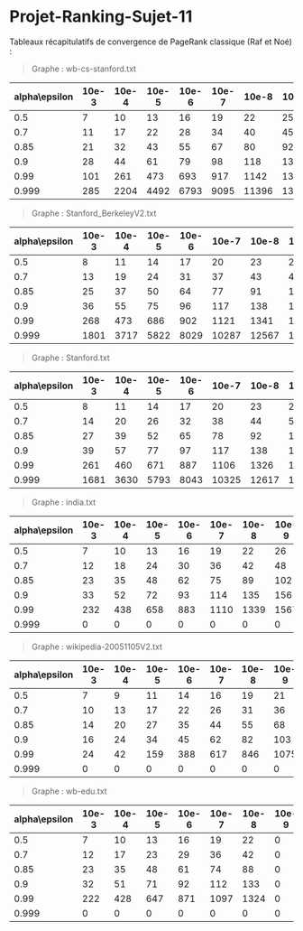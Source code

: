 # Projet-Ranking-Sujet-11


Tableaux récapitulatifs de convergence de PageRank classique (Raf et Noé) :


> Graphe : wb-cs-stanford.txt


| alpha\epsilon  | 10e-3 | 10e-4  | 10e-5 | 10e-6  | 10e-7 | 10e-8  | 10e-9 |
| ----- | ----- | ----- | ----- | ----- | ----- | ----- | ----- |
|  0.5  |   7   |  10   |  13   |  16   |  19   |  22   |  25   |
|  0.7  |  11   |  17   |  22   |  28   |  34   |  40   |  45   |
|  0.85 |  21   |  32   |  43   |  55   |  67   |  80   |  92   |
|  0.9  |  28   |  44   |  61   |  79   |  98   |  118  |  138  |
|  0.99 |  101  |  261  |  473  |  693  |  917  | 1142  | 1369  |
| 0.999 |  285  | 2204  | 4492  | 6793  | 9095  | 11396 | 13698 |


> Graphe : Stanford_BerkeleyV2.txt


| alpha\epsilon  | 10e-3 | 10e-4  | 10e-5 | 10e-6  | 10e-7 | 10e-8  | 10e-9 |
| ----- | ----- | ----- | ----- | ----- | ----- | ----- | ----- |
|  0.5  |   8   |  11   |  14   |  17   |  20   |  23   |  26   |
|  0.7  |  13   |  19   |  24   |  31   |  37   |  43   |  49   |
|  0.85 |  25   |  37   |  50   |  64   |  77   |  91   |  105  |
|  0.9  |  36   |  55   |  75   |  96   |  117  |  138  |  159  |
|  0.99 |  268  |  473  |  686  |  902  | 1121  | 1341  | 1562  |
| 0.999 | 1801  | 3717  | 5822  | 8029  | 10287 | 12567 | 14857 |


> Graphe : Stanford.txt


| alpha\epsilon  | 10e-3 | 10e-4  | 10e-5 | 10e-6  | 10e-7 | 10e-8  | 10e-9 |
| ----- | ----- | ----- | ----- | ----- | ----- | ----- | ----- |
|  0.5  |   8   |  11   |  14   |  17   |  20   |  23   |  27   |
|  0.7  |  14   |  20   |  26   |  32   |  38   |  44   |  50   |
|  0.85 |  27   |  39   |  52   |  65   |  78   |  92   |  105  |
|  0.9  |  39   |  57   |  77   |  97   |  117  |  138  |  159  |
|  0.99 |  261  |  460  |  671  |  887  | 1106  | 1326  | 1547  |
| 0.999 | 1681  | 3630  | 5793  | 8043  | 10325 | 12617 | 14914 |


> Graphe : india.txt


| alpha\epsilon  | 10e-3 | 10e-4  | 10e-5 | 10e-6  | 10e-7 | 10e-8  | 10e-9 |
| ----- | ----- | ----- | ----- | ----- | ----- | ----- | ----- |
|  0.5  |   7   |  10   |  13   |  16   |  19   |  22   |  26   |
|  0.7  |  12   |  18   |  24   |  30   |  36   |  42   |  48   |
|  0.85 |  23   |  35   |  48   |  62   |  75   |  89   |  102  |
|  0.9  |  33   |  52   |  72   |  93   |  114  |  135  |  156  |
|  0.99 |  232  |  438  |  658  |  883  | 1110  | 1339  | 1567  |
| 0.999 |   0   |   0   |   0   |   0   |   0   |   0   |   0   |


> Graphe : wikipedia-20051105V2.txt


| alpha\epsilon  | 10e-3 | 10e-4  | 10e-5 | 10e-6  | 10e-7 | 10e-8  | 10e-9 |
| ----- | ----- | ----- | ----- | ----- | ----- | ----- | ----- |
|  0.5  |   7   |   9   |  11   |  14   |  16   |  19   |  21   |
|  0.7  |  10   |  13   |  17   |  22   |  26   |  31   |  36   |
|  0.85 |  14   |  20   |  27   |  35   |  44   |  55   |  68   |
|  0.9  |  16   |  24   |  34   |  45   |  62   |  82   |  103  |
|  0.99 |  24   |  42   |  159  |  388  |  617  |  846  | 1075  |
| 0.999 |   0   |   0   |   0   |   0   |   0   |   0   |   0   |


> Graphe : wb-edu.txt


| alpha\epsilon  | 10e-3 | 10e-4  | 10e-5 | 10e-6  | 10e-7 | 10e-8  | 10e-9 |
| ----- | ----- | ----- | ----- | ----- | ----- | ----- | ----- |
|  0.5  |   7   |  10   |  13   |  16   |  19   |  22   |   0   |
|  0.7  |  12   |  17   |  23   |  29   |  36   |  42   |   0   |
|  0.85 |  23   |  35   |  48   |  61   |  74   |  88   |   0   |
|  0.9  |  32   |  51   |  71   |  92   |  112  |  133  |   0   |
|  0.99 |  222  |  428  |  647  |  871  | 1097  | 1324  |   0   |
| 0.999 |   0   |   0   |   0   |   0   |   0   |   0   |   0   |
